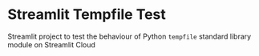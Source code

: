 # Streamlit Tempfile Test

Streamlit project to test the behaviour of Python `tempfile` standard library module on Streamlit Cloud
